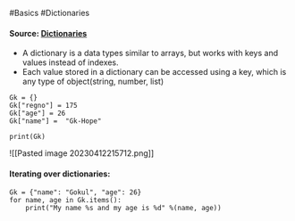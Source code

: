 #Basics #Dictionaries

#### Source: [Dictionaries](https://www.learnpython.org/en/Dictionaries)

* A dictionary is a data types similar to arrays, but works with keys and values instead of indexes.
* Each value stored in a dictionary can be accessed using a key, which is any type of object(string, number, list)
```
Gk = {}
Gk["regno"] = 175
Gk["age"] = 26
Gk["name"] =  "Gk-Hope"

print(Gk)
```

![[Pasted image 20230412215712.png]]

#### Iterating over dictionaries:

```
Gk = {"name": "Gokul", "age": 26}
for name, age in Gk.items():
    print("My name %s and my age is %d" %(name, age))

```